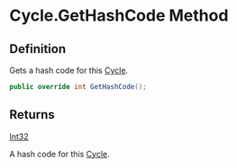 # Cycle.GetHashCode Method
## Definition

Gets a hash code for this [Cycle](MrKWatkins.EmulatorTestSuites.Z80.Cycle.md).

```c#
public override int GetHashCode();
```

## Returns

[Int32](https://learn.microsoft.com/en-gb/dotnet/api/System.Int32)

A hash code for this [Cycle](MrKWatkins.EmulatorTestSuites.Z80.Cycle.md).
